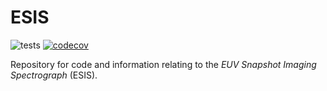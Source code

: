 # ESIS

![tests](https://github.com/Kankelborg-Group/ESIS/workflows/tests/badge.svg)
[![codecov](https://codecov.io/gh/Kankelborg-Group/ESIS/graph/badge.svg?token=CALT5W6YG3)](https://codecov.io/gh/Kankelborg-Group/ESIS)

Repository for code and information relating to the _EUV Snapshot Imaging Spectrograph_ (ESIS).

